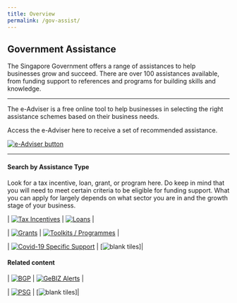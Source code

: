 ```yaml
---
title: Overview
permalink: /gov-assist/
---
```


## Government Assistance 

The Singapore Government offers a range of assistances to help businesses grow and succeed. There are over 100 assistances available, from funding support to references and programs for building skills and knowledge.

***

The e-Adviser is a free online tool to help businesses in selecting the right assistance schemes based on their business needs. 

Access the e-Adviser here to receive a set of recommended assistance.

[![e-Adviser button](/images/gov-assist/ga_cta_button.png)](https://ea-staging.l1t.molb.gov.sg/)

***

<h4 id="search-by-assistance-type">Search by Assistance Type</h4>

Look for a tax incentive, loan, grant, or program here. Do keep in mind that you will need to meet certain criteria to be eligible for funding support. What you can apply for largely depends on what sector you are in and the growth stage of your business.

| [![Tax Incentives](/images/gov-assist/taxIncentives.png "Tax Incentives")](/gov-assist/tax-incentives/) | [![Loans](/images/gov-assist/loans.png "Loans")](/gov-assist/loans/) |

| [![Grants](/images/gov-assist/grants.png "Grants")](/gov-assist/grants/) | [![Toolkits / Programmes](/images/gov-assist/toolkits_programmes.png "Toolkits / Programmes")](/gov-assist/toolkits-programmes/) |

| [![Covid-19 Specific Support](/images/gov-assist/covid_support.png "Covid-19 Specific Support")](/supportschemes/general) | [![blank tiles](/images/gov-assist/overview_blank_tiles.png "blanktiles")]|

#### Related content

| [![BGP](/images/gov-assist/bgp.png "Business Grants Portal")](/business-grants-portal/) | [![GeBIZ Alerts](/images/gov-assist/gebiz.png "GeBIZ Alerts")](/gebiz-alerts/) |

| [![PSG](/images/gov-assist/psg.png "Productivity Solutions Grant")](/productivity-solutions-grant/) | [![blank tiles](/images/gov-assist/overview_blank_tiles.png "blanktiles")]|
